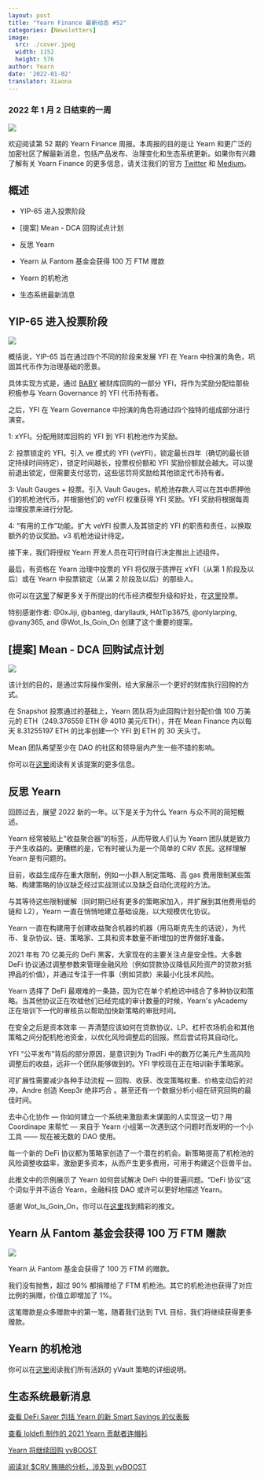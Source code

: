 ```yaml
---
layout: post
title: "Yearn Finance 最新动态 #52"
categories: [Newsletters]
image:
  src: ./cover.jpeg
  width: 1152
  height: 576
author: Yearn
date: '2022-01-02'
translator: Xiaona
---
```

### 2022 年 1 月 2 日结束的一周

![](/_posts/_newsletters/Yearn-Finance-Newsletter-52/cover.jpeg?w=880&h=440)

欢迎阅读第 52 期的 Yearn Finance 周报。本周报的目的是让 Yearn 和更广泛的加密社区了解最新消息，包括产品发布、治理变化和生态系统更新。如果你有兴趣了解有关 Yearn Finance 的更多信息，请关注我们的官方 [Twitter](https://twitter.com/iearnfinance) 和 [Medium](https://medium.com/iearn)。

## 概述

- YIP-65 进入投票阶段

- [提案] Mean - DCA 回购试点计划

- 反思 Yearn

- Yearn 从 Fantom 基金会获得 100 万 FTM 赠款

- Yearn 的机枪池

- 生态系统最新消息

## YIP-65 进入投票阶段

![](/_posts/_newsletters/Yearn-Finance-Newsletter-52/image2.jpg?w=980&h=871)

概括说，YIP-65 旨在通过四个不同的阶段来发展 YFI 在 Yearn 中扮演的角色，巩固其代币作为治理基础的愿景。

具体实现方式是，通过 [BABY](https://yips.yearn.finance/YIPS/yip-56) 被财库回购的一部分 YFI，将作为奖励分配给那些积极参与 Yearn Governance 的 YFI 代币持有者。

之后，YFI 在 Yearn Governance 中扮演的角色将通过四个独特的组成部分进行演变。

1: xYFI。分配用财库回购的 YFI 到 YFI 机枪池作为奖励。

2: 投票锁定的 YFI。引入 ve 模式的 YFI (veYFI)，锁定最长四年（确切的最长锁定持续时间待定），锁定时间越长，投票权份额和 YFI 奖励份额就会越大。可以提前退出锁定，但需要支付惩罚，这些惩罚将奖励给其他锁定代币持有者。

3: Vault Gauges + 投票。引入 Vault Gauges，机枪池存款人可以在其中质押他们的机枪池代币，并根据他们的 veYFI 权重获得 YFI 奖励。YFI 奖励将根据每周治理投票来进行分配。

4: “有用的工作”功能。扩大 veYFI 投票人及其锁定的 YFI 的职责和责任，以换取额外的协议奖励。v3 机枪池设计待定。

接下来，我们将授权 Yearn 开发人员在可行时自行决定推出上述组件。

最后，有资格在 Yearn 治理中投票的 YFI 将仅限于质押在 xYFI（从第 1 阶段及以后）或在 Yearn 中投票锁定（从第 2 阶段及以后）的那些人。

你可以在[这里](https://gov.yearn.finance/t/yip-65-evolving-yfi-tokenomics/11994)了解更多关于所提出的代币经济模型升级和好处，在[这里](https://snapshot.org/#/ybaby.eth/proposal/0x8f7417fa5565d9f46e16618503e8808c36d51b2a9e8217a68c632d7c090d69d9)投票。

特别感谢作者: @0xJiji, @banteg, daryllautk, HAtTip3675, @onlylarping, @vany365, and @Wot_Is_Goin_On 创建了这个重要的提案。

## [提案] Mean - DCA 回购试点计划

![](/_posts/_newsletters/Yearn-Finance-Newsletter-52/image3.jpg?w=690&h=301)

该计划的目的，是通过实际操作案例，给大家展示一个更好的财库执行回购的方式。

在 Snapshot 投票通过的基础上，Yearn 团队将为此回购计划分配价值 100 万美元的 ETH（249.376559 ETH @ 4010 美元/ETH），并在 Mean Finance 内以每天 8.31255197 ETH 的比率创​​建一个 YFI 到 ETH 的 30 天头寸。

Mean 团队希望至少在 DAO 的社区和领导层内产生一些不错的影响。

你可以在[这里](https://gov.yearn.finance/t/proposal-mean-dca-buyback-pilot-program/12065)阅读有关该提案的更多信息。

## 反思 Yearn

回顾过去，展望 2022 新的一年。以下是关于为什么 Yearn 与众不同的简短概述。

Yearn 经常被贴上“收益聚合器”的标签，从而导致人们认为 Yearn 团队就是致力于产生收益的。更糟糕的是，它有时被认为是一个简单的 CRV 农民。这样理解 Yearn 是有问题的。

目前，收益生成存在重大限制，例如一小群人制定策略、高 gas 费用限制某些策略、构建策略的协议缺乏经过实战测试以及缺乏自动化流程的方法。

与其等待这些限制缓解（同时期已经有更多的策略家加入，并扩展到其他费用低的链和 L2），Yearn 一直在悄悄地建立基础设施，以大规模优化协议。

Yearn 一直在构建用于创建收益聚合机器的机器（用马斯克先生的话说），为代币、复杂协议、链、策略家、工具和资本数量不断增加的世界做好准备。

2021 年有 70 亿美元的 DeFi 黑客，大家现在的主要关注点是安全性。大多数 DeFi 协议通过调整参数来管理金融风险（例如贷款协议降低风险资产的贷款对抵押品的价值），并通过专注于一件事（例如贷款）来最小化技术风险。

Yearn 选择了 DeFi 最艰难的一条路，因为它在单个机枪迟中结合了多种协议和策略。当其他协议正在吹嘘他们已经完成的审计数量的时候，Yearn's yAcademy 正在培训下一代的审核员以帮助加快新策略的审批时间。

在安全之后是资本效率 — 弄清楚应该如何在贷款协议、LP、杠杆农场机会和其他策略之间分配机枪池资金，以优化风险调整后的回报。然后尝试将其自动化。

YFI “公平发布”背后的部分原因，是意识到为 TradFi 中的数万亿美元产生高风险调整后的收益，远非一个团队能够做到的。YFI 学校现在正在培训新手策略家。

可扩展性需要减少各种手动流程 — 回购、收获、改变策略权重、价格变动后的对冲，Andre 创造 Keep3r 绝非巧合 。甚至还有一个数据分析小组在研究回购的最佳时间。

去中心化协作 — 你如何建立一个系统来激励素未谋面的人实现这一切？用 Coordinape 来帮忙 — 来自于 Yearn 小组第一次遇到这个问题时而发明的一个小工具 —— 现在被无数的 DAO 使用。

每一个新的 DeFi 协议都为策略家创造了一个潜在的机会。新策略提高了机枪池的风险调整收益率，激励更多资本，从而产生更多费用，可用于构建这个巨兽平台。

此推文中的示例展示了 Yearn 如何尝试解决 DeFi 中的普遍问题。“DeFi 协议”这个词似乎并不适合 Yearn，金融科技 DAO 或许可以更好地描述 Yearn。

感谢 Wot_Is_Goin_On，你可以在[这里](https://twitter.com/Wot_Is_Goin_On/status/1477277152336916484)找到精彩的推文。

## Yearn 从 Fantom 基金会获得 100 万 FTM 赠款

![](/_posts/_newsletters/Yearn-Finance-Newsletter-52/image4.jpg?w=1100&h=1092)

Yearn 从 Fantom 基金会获得了 100 万 FTM 的赠款。

我们没有抛售，超过 90% 都捐赠给了 FTM 机枪池。其它的机枪池也获得了对应比例的捐赠，价值立即增加了 1%。

这笔赠款是众多赠款中的第一笔，随着我们达到 TVL 目标，我们将继续获得更多赠款。

## Yearn 的机枪池

你可以在[这里](https://medium.com/yearn-state-of-the-vaults/the-vaults-at-yearn-9237905ffed3)阅读我们所有活跃的 yVault 策略的详细说明。

## 生态系统最新消息

[查看 DeFi Saver 包括 Yearn 的新 Smart Savings 的仪表板](https://twitter.com/DeFiSaver/status/1476614075815809028?s=20)

[查看 loldefi 制作的 2021 Yearn 贡献者连帽衫](https://twitter.com/loldefi/status/1477062572595884032)

[Yearn 将继续回购 yvBOOST](https://twitter.com/wavey0x/status/1474946151006842884)

[阅读对 $CRV 贿赂的分析，涉及到 yvBOOST](https://twitter.com/0xSEM/status/1475284063204388867)
